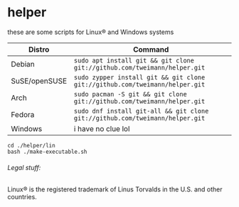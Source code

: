 # helper
these are some scripts for Linux® and Windows systems

| Distro        | Command                                                                          |
|---------------|----------------------------------------------------------------------------------|
| Debian        | ```sudo apt install git && git clone git://github.com/tweimann/helper.git```     |
| SuSE/openSUSE | ```sudo zypper install git && git clone git://github.com/tweimann/helper.git```  |
| Arch          | ```sudo pacman -S git && git clone git://github.com/tweimann/helper.git```       |
| Fedora        | ```sudo dnf install git-all && git clone git://github.com/tweimann/helper.git``` |
| Windows       | i have no clue lol                                                               |

```
cd ./helper/lin
bash ./make-executable.sh
```

###### Legal stuff:
Linux® is the registered trademark of Linus Torvalds in the U.S. and other countries.
